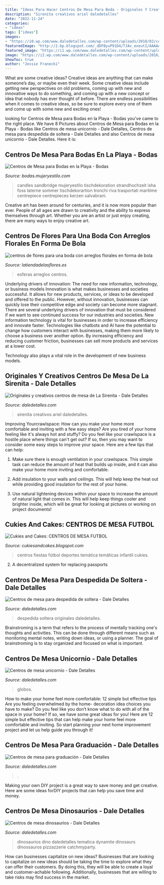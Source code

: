 ```yaml
---
title: "Ideas Para Hacer Centros De Mesa Para Boda - Originales Y Creativos Centros De Mesa De La Sirenita"
description: "Sirenita creativos ariel daledetalles"
date: "2022-11-24"
categories:
- "ideas"
tags: ["ideas"]
images:
- "https://i0.wp.com/www.daledetalles.com/wp-content/uploads/2018/02/centros-de-mesa-unicornio18.jpg?resize=600%2C1066"
featuredImage: "http://2.bp.blogspot.com/_dDFByuP91D4/TJAv_exeutI/AAAAAAAAAcw/cSzPBxlC5G0/s1600/DSC03533.jpg"
featured_image: "https://i1.wp.com/www.daledetalles.com/wp-content/uploads/2017/06/graduacion-centros-de-mesa9.jpg?resize=483%2C720"
image: "https://i2.wp.com/www.daledetalles.com/wp-content/uploads/2016/08/centro-de-mesa-sirenita10.jpg?resize=501%2C891"
ShowToc: true
author: "Jessie Franecki"
---
```



What are some creative ideas?
Creative ideas are anything that can make someone’s day, or maybe even their week. Some creative ideas include getting new perspectives on old problems, coming up with new and innovative ways to do something, and coming up with a new concept or idea that nobody has ever thought of before. There are endless possibilities when it comes to creative ideas, so be sure to explore every one of them and come up with some new and exciting ones!

	

		
looking for Centros de Mesa para Bodas en la Playa - Bodas you've came to the right place. We have 8 Pictures about Centros de Mesa para Bodas en la Playa - Bodas like Centros de mesa unicornio - Dale Detalles, Centros de mesa para despedida de soltera - Dale Detalles and also Centros de mesa unicornio - Dale Detalles. Here it is:
		
    
## Centros De Mesa Para Bodas En La Playa - Bodas

<img loading=lazy src="http://bodas.mujeryestilo.com/wp-content/uploads/2015/02/Centros-de-Mesa-para-Bodas-en-la-Playa-2.jpg" onerror="this.onerror=null;this.src='https://tse1.mm.bing.net/th?id=OIP.Qqq9x262SYrp9DMe-_c7qQHaLH&amp;pid=15.1';" alt="Centros de Mesa para Bodas en la Playa - Bodas">

_Source: bodas.mujeryestilo.com_

>candles sandbridge mujeryestilo tischdekoration strandhochzeit isha foss laterne sommer tischdekorartion tronchi riva trasportati maritime centrepiece centrepieces kerzen salvabrani. 

	

Creative art has been around for centuries, and it is now more popular than ever. People of all ages are drawn to creativity and the ability to express themselves through art. Whether you are an artist or just enjoy creating, there are many ways to enjoy creative art.

    
## Centros De Flores Para Una Boda Con Arreglos Florales En Forma De Bola

<img loading=lazy src="https://www.latiendadelasflores.es/recursos/IMG_8288221_G.jpg" onerror="this.onerror=null;this.src='https://tse3.mm.bing.net/th?id=OIP.T9bbG5OVZ4SxV-QvZACkRAHaID&amp;pid=15.1';" alt="centros de flores para una boda con arreglos florales en forma de bola">

_Source: latiendadelasflores.es_

>esferas arreglos centros. 

	

Underlying drivers of innovation: The need for new information, technology, or business models
Innovation is what makes businesses and societies successful. It allows for new products, services, or ideas to be developed and offered to the public. However, without innovation, businesses can quickly lose their competitive edge and society can become more stagnant. There are several underlying drivers of innovation that must be considered if we want to see continued success for our industries and societies.
New information technology is vital for businesses in order to increase efficiency and innovate faster. Technologies like chatbots and AI have the potential to change how customers interact with businesses, making them more likely to choose a business over another option. By increasing efficiency and reducing customer friction, businesses can sell more products and services at a lower cost.

Technology also plays a vital role in the development of new business models.

    
## Originales Y Creativos Centros De Mesa De La Sirenita - Dale Detalles

<img loading=lazy src="https://i2.wp.com/www.daledetalles.com/wp-content/uploads/2016/08/centro-de-mesa-sirenita10.jpg?resize=501%2C891" onerror="this.onerror=null;this.src='https://tse4.mm.bing.net/th?id=OIP.wuIdaNDCV6_WaUBKoP3ZtgHaNK&amp;pid=15.1';" alt="Originales y creativos centros de mesa de La Sirenita - Dale Detalles">

_Source: daledetalles.com_

>sirenita creativos ariel daledetalles. 

	

Improving Yourcrawlspace: How can you make your home more comfortable and inviting with a few easy steps?
Are you tired of your home feeling like it's always hot and stuffy? Do you feel like your crawlspace is a hostile place where things can't get out? If so, then you may want to consider some easy steps to improve your space. Here are a few tips that can help:
1. Make sure there is enough ventilation in your crawlspace. This simple task can reduce the amount of heat that builds up inside, and it can also make your home more inviting and comfortable.

2. Add insulation to your walls and ceilings. This will help keep the heat out while providing good insulation for the rest of your home.

3. Use natural lightening devices within your space to increase the amount of natural light that comes in. This will help keep things cooler and brighter inside, which will be great for looking at pictures or working on project documents!

    
## Cukies And Cakes: CENTROS DE MESA FUTBOL

<img loading=lazy src="http://2.bp.blogspot.com/_dDFByuP91D4/TJAv_exeutI/AAAAAAAAAcw/cSzPBxlC5G0/s1600/DSC03533.jpg" onerror="this.onerror=null;this.src='https://tse1.mm.bing.net/th?id=OIP.hOj9nw6wY4rGuC8n3ug1OwHaLO&amp;pid=15.1';" alt="Cukies and Cakes: CENTROS DE MESA FUTBOL">

_Source: cukiesandcakes.blogspot.com_

>centros fiestas fútbol deportes temática temáticas infantil cukies. 

	

2. A decentralized system for replacing passports 

    
## Centros De Mesa Para Despedida De Soltera - Dale Detalles

<img loading=lazy src="https://i0.wp.com/www.daledetalles.com/wp-content/uploads/2016/07/centro-de-mesa-para-despedida-de-soltera14.jpg" onerror="this.onerror=null;this.src='https://tse1.mm.bing.net/th?id=OIP.DKXl-O1reZTGaluwzKGEzAHaJ4&amp;pid=15.1';" alt="Centros de mesa para despedida de soltera - Dale Detalles">

_Source: daledetalles.com_

>despedida soltera originales daledetalles. 

	

Brainstroming is a term that refers to the process of mentally tracking one's thoughts and activities. This can be done through different means such as monitoring mental notes, writing down ideas, or using a planner. The goal of brainstroming is to stay organized and focused on what is important.

    
## Centros De Mesa Unicornio - Dale Detalles

<img loading=lazy src="https://i0.wp.com/www.daledetalles.com/wp-content/uploads/2018/02/centros-de-mesa-unicornio18.jpg?resize=600%2C1066" onerror="this.onerror=null;this.src='https://tse4.mm.bing.net/th?id=OIP.hp8tcglWGWMjI73mb0HU4wHaNK&amp;pid=15.1';" alt="Centros de mesa unicornio - Dale Detalles">

_Source: daledetalles.com_

>globos. 

	

How to make your home feel more comfortable: 12 simple but effective tips
Are you feeling overwhelmed by the home- decoration idea choices you have to make? Do you feel like you don’t know what to do with all of the space in your home? If so, we have some great ideas for you! Here are 12 simple but effective tips that can help make your home feel more comfortable and inviting. So start planning your next home improvement project and let us help guide you through it!

    
## Centros De Mesa Para Graduación - Dale Detalles

<img loading=lazy src="https://i1.wp.com/www.daledetalles.com/wp-content/uploads/2017/06/graduacion-centros-de-mesa9.jpg?resize=483%2C720" onerror="this.onerror=null;this.src='https://tse1.mm.bing.net/th?id=OIP.JULiFP-zZSbQ8YCZzeOxaQHaLC&amp;pid=15.1';" alt="Centros de mesa para graduación - Dale Detalles">

_Source: daledetalles.com_

>. 

	

Making your own DIY project is a great way to save money and get creative. Here are some ideas forDIY projects that can help you save time and money.

    
## Centros De Mesa Dinosaurios - Dale Detalles

<img loading=lazy src="https://i0.wp.com/www.daledetalles.com/wp-content/uploads/2016/03/centro-de-mesa-dinosaurios11.jpg?resize=663%2C1000" onerror="this.onerror=null;this.src='https://tse2.mm.bing.net/th?id=OIP.hDBxRoGXUUPDOyEErclpSQHaLK&amp;pid=15.1';" alt="Centros de mesa dinosaurios - Dale Detalles">

_Source: daledetalles.com_

>dinosaurios dino daledetalles tematica dynamite dinosaurs dinossauros pizzazzerie catchmyparty. 

	

How can businesses capitalize on new ideas?
Businesses that are looking to capitalize on new ideas should be taking the time to explore what they can offer their customers. By doing this, they will be able to create a loyal and customer-achable following. Additionally, businesses that are willing to take risks may find success in the market.

